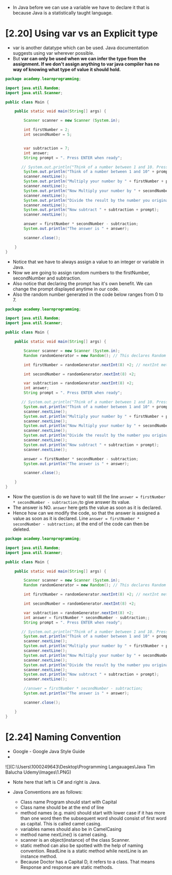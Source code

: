 

* In Java before we can use a variable we have to declare it that is because Java is a statistically taught language.

# [2.20] Using var vs an Explicit type

* var is another datatype which can be used. Java documentation suggests using var wherever possible.
* But **var can only be used when we can infer the type from the assignment. If we don't assign anything to var java compiler has no way of knowing what type of value it should hold.**

```java
package academy.learnprogramming;

import java.util.Random;
import java.util.Scanner;

public class Main {

    public static void main(String[] args) {

        Scanner scanner = new Scanner (System.in);

        int firstNumber = 2;
        int secondNumber = 5;


        var subtraction = 7;
        int answer;
        String prompt = ". Press ENTER when ready";

       // System.out.println("Think of a number between 1 and 10. Press ENTER when ready");
        System.out.println("Think of a number between 1 and 10" + prompt);
        scanner.nextLine();
        System.out.println("Multiply your number by " + firstNumber + prompt);
        scanner.nextLine();
        System.out.println("Now Multiply your number by " + secondNumber + prompt);
        scanner.nextLine();
        System.out.println("Divide the result by the number you originally thought of" + prompt);
        scanner.nextLine();
        System.out.println("Now subtract " + subtraction + prompt);
        scanner.nextLine();

        answer = firstNumber * secondNumber - subtraction;
        System.out.println("The answer is " + answer);

        scanner.close();

    }
}

```

* Notice that we have to always assign a value to an integer or variable in Java. 
* Now we are going to assign random numbers to the firstNumber, secondNumber and subtraction.
* Also notice that declaring the prompt has it's own benefit. We can change the prompt displayed anytime in our code.
* Also the random number generated in the code below ranges from 0 to 7.

```java
package academy.learnprogramming;

import java.util.Random;
import java.util.Scanner;

public class Main {

    public static void main(String[] args) {

        Scanner scanner = new Scanner (System.in);
        Random randomGenerator = new Random(); // This declares Random class instance to randomGenerator. We can call the instance of this number to get the random number

        int firstNumber = randomGenerator.nextInt(8) +2; // nextInt method is used to return a random number in the range 0 to 8. Then we are adding 2 hence the range of number will be 2 to 10

        int secondNumber = randomGenerator.nextInt(8) +2;

        var subtraction = randomGenerator.nextInt(8) +2;
        int answer;
        String prompt = ". Press ENTER when ready";

       // System.out.println("Think of a number between 1 and 10. Press ENTER when ready");
        System.out.println("Think of a number between 1 and 10" + prompt);
        scanner.nextLine();
        System.out.println("Multiply your number by " + firstNumber + prompt);
        scanner.nextLine();
        System.out.println("Now Multiply your number by " + secondNumber + prompt);
        scanner.nextLine();
        System.out.println("Divide the result by the number you originally thought of" + prompt);
        scanner.nextLine();
        System.out.println("Now subtract " + subtraction + prompt);
        scanner.nextLine();

        answer = firstNumber * secondNumber - subtraction;
        System.out.println("The answer is " + answer);

        scanner.close();

    }
}

```

* Now the question is do we have to wait till the line `answer = firstNumber * secondNumber - subtraction;`to give answer its value.
* The answer is NO. `answer` here gets the value as soon as it is declared.
* Hence how can we modify the code, so that the answer is assigned a value as soon as it is declared. Line `answer = firstNumber * secondNumber - subtraction;` at the end of the code can then be deleted.

```java
package academy.learnprogramming;

import java.util.Random;
import java.util.Scanner;

public class Main {

    public static void main(String[] args) {

        Scanner scanner = new Scanner (System.in);
        Random randomGenerator = new Random(); // This declares Random class instance to randomGenerator. We can call the instance of this number to get the random number

        int firstNumber = randomGenerator.nextInt(8) +2; // nextInt method is used to return a random number in the range 0 to 8. Then we are adding 2 hence the range of number will be 2 to 10

        int secondNumber = randomGenerator.nextInt(8) +2;

        var subtraction = randomGenerator.nextInt(8) +2;
        int answer = firstNumber * secondNumber - subtraction;;
        String prompt = ". Press ENTER when ready";

       // System.out.println("Think of a number between 1 and 10. Press ENTER when ready");
        System.out.println("Think of a number between 1 and 10" + prompt);
        scanner.nextLine();
        System.out.println("Multiply your number by " + firstNumber + prompt);
        scanner.nextLine();
        System.out.println("Now Multiply your number by " + secondNumber + prompt);
        scanner.nextLine();
        System.out.println("Divide the result by the number you originally thought of" + prompt);
        scanner.nextLine();
        System.out.println("Now subtract " + subtraction + prompt);
        scanner.nextLine();

        //answer = firstNumber * secondNumber - subtraction;
        System.out.println("The answer is " + answer);

        scanner.close();

    }
}

```

# [2.24] Naming Convention

* Google - Google Java Style Guide
* 

![](C:\Users\1000249643\Desktop\Programming Langauages\Java Tim Balucha Udemy\Images\1.PNG)



* Note here that left is C# and right is Java.

* Java Conventions are as follows:
  * Class name Program should start with Capital
  * Class name should be at the end of line
  * method names (e.g. main) should start with lower case if it has more than one word then the subsequent word should consist of first word as capital. This is called camel casing.
  * variables names should also be in CamelCasing
  * method name nextLine() is camel casing.
  * scanner is an object(instance) of the class Scanner.
  * static method can also be spotted with the help of naming convention. ReadLine is a static method while nextLine is an instance method.
  *  Because Doctor has a Capital D, it refers to a class. That means Response and response are static methods.

